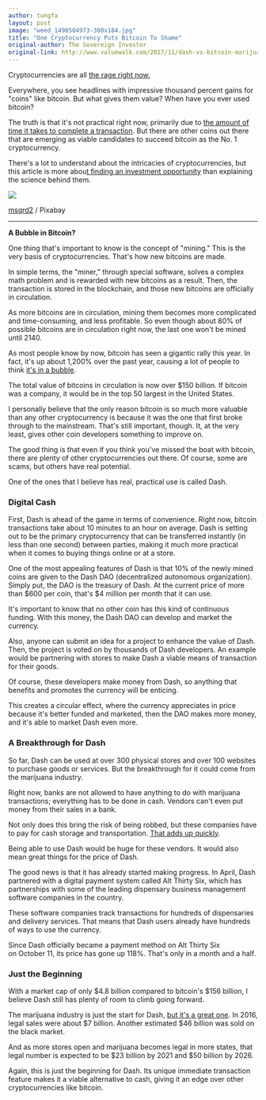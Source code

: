 ```yaml
---
author: tungfa
layout: post
image: "weed_1498504973-300x184.jpg"
title: "One Cryptocurrency Puts Bitcoin To Shame"
original-author: The Sovereign Investor
original-link: http://www.valuewalk.com/2017/11/dash-vs-bitcoin-marijuana/
---
```


Cryptocurrencies are all [the rage right now.](http://www.valuewalk.com/2017/11/bitcoin-futures-elon-musk-michael-novogratz/)

Everywhere, you see headlines with impressive thousand percent gains for "coins" like bitcoin. But what gives them value? When have you ever used bitcoin?

The truth is that it's not practical right now, primarily due to [the amount of time it takes to complete a transaction](http://click2.thesovereigninvestor.com/t/Cg/XEg/q8A/ACBsXQ/AAEiYw/AAagUA/AQ/hEUC). But there are other coins out there that are emerging as viable candidates to succeed bitcoin as the No. 1 cryptocurrency.

There's a lot to understand about the intricacies of cryptocurrencies, but this article is more abou[t finding an investment opportunity](https://levelbrands.com/?utm_source=art&utm_medium=vw) than explaining the science behind them.

![](http://www.valuewalk.com/wp-content/uploads/2017/06/weed_1498504973-300x184.jpg)

[msqrd2](https://pixabay.com/users/msqrd2/) / Pixabay

* * * * *

**A Bubble in Bitcoin?**

One thing that's important to know is the concept of "mining." This is the very basis of cryptocurrencies. That's how new bitcoins are made.

In simple terms, the "miner," through special software, solves a complex math problem and is rewarded with new bitcoins as a result. Then, the transaction is stored in the blockchain, and those new bitcoins are officially in circulation.

As more bitcoins are in circulation, mining them becomes more complicated and time-consuming, and less profitable. So even though about 80% of possible bitcoins are in circulation right now, the last one won't be mined until 2140.

As most people know by now, bitcoin has seen a gigantic rally this year. In fact, it's up about 1,200% over the past year, causing a lot of people to think [it's in a bubble](http://click2.thesovereigninvestor.com/t/Cg/XEg/q8A/ACBsXQ/AAEiYw/AAagUg/AQ/tHA5).

The total value of bitcoins in circulation is now over $150 billion. If bitcoin was a company, it would be in the top 50 largest in the United States.

I personally believe that the only reason bitcoin is so much more valuable than any other cryptocurrency is because it was the one that first broke through to the mainstream. That's still important, though. It, at the very least, gives other coin developers something to improve on.

The good thing is that even if you think you've missed the boat with bitcoin, there are plenty of other cryptocurrencies out there. Of course, some are scams, but others have real potential.

One of the ones that I believe has real, practical use is called Dash.

### **Digital Cash**

First, Dash is ahead of the game in terms of convenience. Right now, bitcoin transactions take about 10 minutes to an hour on average. Dash is setting out to be the primary cryptocurrency that can be transferred instantly (in less than one second) between parties, making it much more practical when it comes to buying things online or at a store.

One of the most appealing features of Dash is that 10% of the newly mined coins are given to the Dash DAO (decentralized autonomous organization). Simply put, the DAO is the treasury of Dash. At the current price of more than $600 per coin, that's $4 million per month that it can use.

It's important to know that no other coin has this kind of continuous funding. With this money, the Dash DAO can develop and market the currency.

Also, anyone can submit an idea for a project to enhance the value of Dash. Then, the project is voted on by thousands of Dash developers. An example would be partnering with stores to make Dash a viable means of transaction for their goods.

Of course, these developers make money from Dash, so anything that benefits and promotes the currency will be enticing.

This creates a circular effect, where the currency appreciates in price because it's better funded and marketed, then the DAO makes more money, and it's able to market Dash even more.

### **A Breakthrough for Dash**

So far, Dash can be used at over 300 physical stores and over 100 websites to purchase goods or services. But the breakthrough for it could come from the marijuana industry.

Right now, banks are not allowed to have anything to do with marijuana transactions; everything has to be done in cash. Vendors can't even put money from their sales in a bank.

Not only does this bring the risk of being robbed, but these companies have to pay for cash storage and transportation. [That adds up quickly](https://levelbrands.com/?utm_source=art&utm_medium=vw).

Being able to use Dash would be huge for these vendors. It would also mean great things for the price of Dash.

The good news is that it has already started making progress. In April, Dash partnered with a digital payment system called Alt Thirty Six, which has partnerships with some of the leading dispensary business management software companies in the country.

These software companies track transactions for hundreds of dispensaries and delivery services. That means that Dash users already have hundreds of ways to use the currency.

Since Dash officially became a payment method on Alt Thirty Six on October 11, its price has gone up 118%. That's only in a month and a half.

### **Just the Beginning**

With a market cap of only $4.8 billion compared to bitcoin's $156 billion, I believe Dash still has plenty of room to climb going forward.

The marijuana industry is just the start for Dash, [but it's a great one](http://click2.thesovereigninvestor.com/t/Cg/XEg/q8A/ACBsXQ/AAEiYw/AAagUw/AQ/o7uu). In 2016, legal sales were about $7 billion. Another estimated $46 billion was sold on the black market.

And as more stores open and marijuana becomes legal in more states, that legal number is expected to be $23 billion by 2021 and $50 billion by 2026.

Again, this is just the beginning for Dash. Its unique immediate transaction feature makes it a viable alternative to cash, giving it an edge over other cryptocurrencies like bitcoin.
